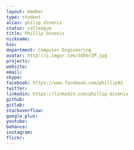 ```yaml
---
layout: member
type: student
alias: philip_dinenis
status: colleague
title: Phillip Dinenis
nickname:
bio:
department: Computer Engineering
avatar: http://i.imgur.com/SdDGrZP.jpg
projects:
website:
email:
skype:
facebook: https://www.facebook.com/phillip92
twitter:
linkedin: https://linkedin.com/phillip-dinenis
github:
gitlab:
stackoverflow:
google_plus:
youtube:
behance:
instagram:
flickr:
---
```

